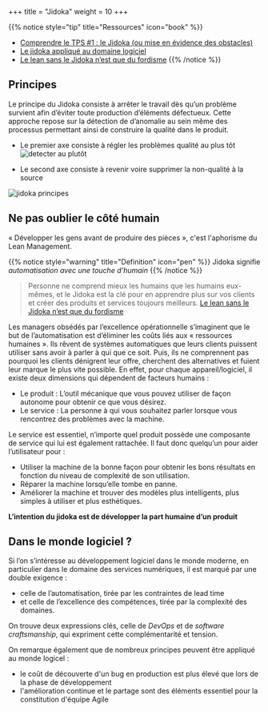 +++
title = "Jidoka"
weight = 10
+++


{{% notice style="tip" title="Ressources" icon="book" %}}
- [Comprendre le TPS #1 : le Jidoka (ou mise en évidence des obstacles)](https://blog.toyota-forklifts.fr/comprendre-tps-jidoka)
- [Le jidoka appliqué au domaine logiciel](https://leblogdulean.com/2023/07/06/le-jidoka-applique-au-domaine-logiciel-pas-de-craftmanship-sans-respect/)
- [Le lean sans le Jidoka n’est que du fordisme](https://www.institut-lean-france.fr/le-lean-sans-le-jidoka-nest-que-du-fordisme/)
{{% /notice %}}

## Principes
Le principe du Jidoka consiste à arrêter le travail dès qu’un problème survient afin d’éviter toute production d’éléments défectueux. Cette approche repose sur la détection de d’anomalie au sein même des processus permettant ainsi de construire la qualité dans le produit.
- Le premier axe consiste à régler les problèmes qualité au plus tôt
![detecter au plutôt](../images/detecter_tot.png)

- Le second axe consiste à revenir voire supprimer la non-qualité à la source

![jidoka principes](../images/jidoka_principes.png?width=25pc)

## Ne pas oublier le côté humain

« Développer les gens avant de produire des pièces », c'est l'aphorisme du Lean Management. 

{{% notice style="warning" title="Definition" icon="pen" %}}
Jidoka signifie *automatisation avec une touche d'humain*
{{% /notice %}}

> Personne ne comprend mieux les humains que les humains eux-mêmes, et le Jidoka est la clé pour en apprendre plus sur vos clients et créer des produits et services toujours meilleurs. [Le lean sans le Jidoka n’est que du fordisme](https://www.institut-lean-france.fr/le-lean-sans-le-jidoka-nest-que-du-fordisme/)

Les managers obsédés par l’excellence opérationnelle s’imaginent que le but de l’automatisation est d’éliminer les coûts liés aux « ressources humaines ». Ils rêvent de systèmes automatiques que leurs clients puissent utiliser sans avoir à parler à qui que ce soit. Puis, ils ne comprennent pas pourquoi les clients dénigrent leur offre, cherchent des alternatives et fuient leur marque le plus vite possible. En effet, pour chaque appareil/logiciel, il existe deux dimensions qui dépendent de facteurs humains :
- Le produit : L’outil mécanique que vous pouvez utiliser de façon autonome pour obtenir ce que vous désirez.
- Le service : La personne à qui vous souhaitez parler lorsque vous rencontrez des problèmes avec la machine.

Le service est essentiel, n’importe quel produit possède une composante de service qui lui est également rattachée. Il faut donc quelqu’un pour aider l’utilisateur pour :
- Utiliser la machine de la bonne façon pour obtenir les bons résultats en fonction du niveau de complexité de son utilisation.
- Réparer la machine lorsqu’elle tombe en panne.
- Améliorer la machine et trouver des modèles plus intelligents, plus simples à utiliser et plus esthétiques.

**L’intention du jidoka est de développer la part humaine d’un produit**

## Dans le monde logiciel ?
Si l’on s’intéresse au développement logiciel dans le monde moderne, en particulier dans le domaine des services numériques, il est marqué par une double exigence : 
- celle de l’automatisation, tirée par les contraintes de lead time 
- et celle de l’excellence des compétences, tirée par la complexité des domaines. 
  
On trouve deux expressions clés, celle de *DevOps* et de *software craftsmanship*, qui expriment cette complémentarité et tension.

On remarque également que de nombreux principes peuvent être appliqué au monde logicel :
- le coût de découverte d'un bug en production est plus élevé que lors de la phase de développement
- l'amélioration continue et le partage sont des éléments essentiel pour la constitution d'équipe Agile